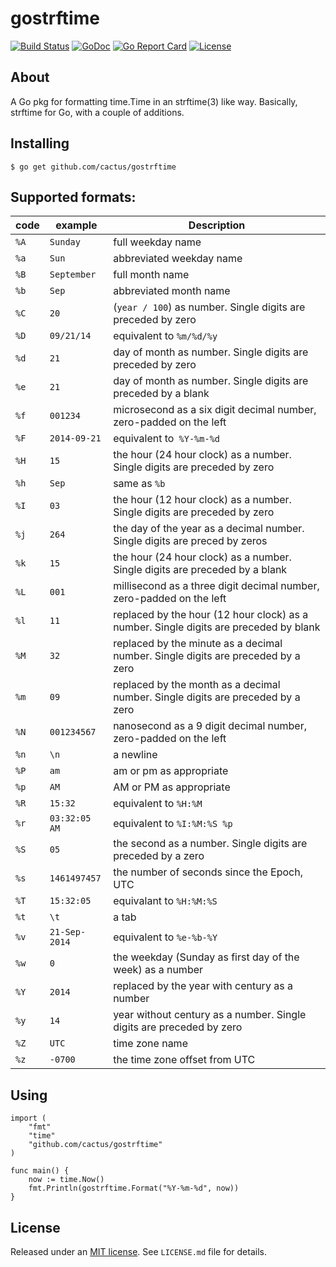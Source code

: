 gostrftime
==========

[![Build Status](https://travis-ci.org/cactus/gostrftime.png?branch=master)][1]
[![GoDoc](https://godoc.org/github.com/cactus/gostrftime?status.png)][2]
[![Go Report Card](https://goreportcard.com/badge/cactus/gostrftime)](https://goreportcard.com/report/cactus/gostrftime)
[![License](https://img.shields.io/github/license/cactus/gostrftime.svg)](https://github.com/cactus/gostrftime/blob/master/LICENSE.md)

## About

A Go pkg for formatting time.Time in an strftime(3) like way.
Basically, strftime for Go, with a couple of additions.


## Installing

    $ go get github.com/cactus/gostrftime

## Supported formats:

| code | example | Description |
| ---- | ------- | --- |
| `%A` | `Sunday` | full weekday name |
| `%a` | `Sun` | abbreviated weekday name |
| `%B` | `September` | full month name |
| `%b` | `Sep` | abbreviated month name |
| `%C` | `20` | (`year / 100`) as number. Single digits are preceded by zero |
| `%D` | `09/21/14` | equivalent to `%m/%d/%y` |
| `%d` | `21` | day of month as number. Single digits are preceded by zero |
| `%e` | `21` | day of month as number. Single digits are preceded by a blank |
| `%f` | `001234` | microsecond as a six digit decimal number, zero-padded on the left |
| `%F` | `2014-09-21` | equivalent to` %Y-%m-%d` |
| `%H` | `15` | the hour (24 hour clock) as a number. Single digits are preceded by zero |
| `%h` | `Sep` | same as `%b` |
| `%I` | `03` | the hour (12 hour clock) as a number. Single digits are preceded by zero |
| `%j` | `264` | the day of the year as a decimal number. Single digits are preced by zeros |
| `%k` | `15` | the hour (24 hour clock) as a number. Single digits are preceded by a blank |
| `%L` | `001` | millisecond as a three digit decimal number, zero-padded on the left |
| `%l` | `11` | replaced by the hour (12 hour clock) as a number. Single digits are preceded by blank |
| `%M` | `32` | replaced by the minute as a decimal number. Single digits are preceded by a zero |
| `%m` | `09` | replaced by the month as a decimal number. Single digits are preceded by a zero |
| `%N` | `001234567` | nanosecond as a 9 digit decimal number, zero-padded on the left |
| `%n` | `\n` | a newline |
| `%P` | `am` | am or pm as appropriate |
| `%p` | `AM` | AM or PM as appropriate |
| `%R` | `15:32` | equivalent to `%H:%M` |
| `%r` | `03:32:05 AM` | equivalent to `%I:%M:%S %p` |
| `%S` | `05` | the second as a number. Single digits are preceded by a zero |
| `%s` | `1461497457` | the number of seconds since the Epoch, UTC |
| `%T` | `15:32:05` | equivalant to `%H:%M:%S` |
| `%t` | `\t` | a tab |
| `%v` | `21-Sep-2014` | equivalent to `%e-%b-%Y` |
| `%w` | `0` |the weekday (Sunday as first day of the week) as a number |
| `%Y` | `2014` | replaced by the year with century as a number |
| `%y` | `14` | year without century as a number. Single digits are preceded by zero |
| `%Z` | `UTC` | time zone name |
| `%z` | `-0700` | the time zone offset from UTC |


## Using


    import (
        "fmt"
        "time"
        "github.com/cactus/gostrftime"
    )

    func main() {
        now := time.Now()
        fmt.Println(gostrftime.Format("%Y-%m-%d", now))
    }


## License

Released under an [MIT license][3]. See `LICENSE.md` file for details.

[1]: https://travis-ci.org/cactus/gostrftime
[2]: https://godoc.org/github.com/cactus/gostrftime
[3]: http://www.opensource.org/licenses/mit-license.php
